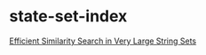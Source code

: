 # state-set-index

[Efficient Similarity Search in Very Large String Sets](https://www.researchgate.net/publication/224008186_Efficient_Similarity_Search_in_a_Very_Large_String_Sets)